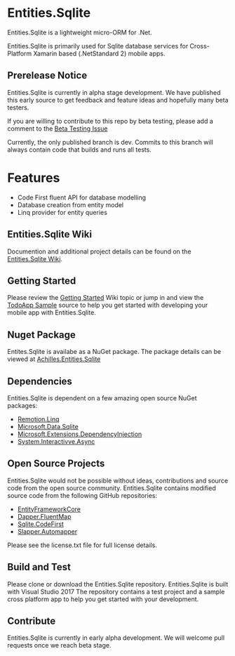 # Entities.Sqlite
Entities.Sqlite is a lightweight micro-ORM for .Net. 

Entities.Sqlite is primarily used for Sqlite database services for Cross-Platform Xamarin based (.NetStandard 2) mobile apps.   

## Prerelease Notice
Entities.Sqlite is currently in alpha stage development. We have published this early source to get feedback and feature ideas and hopefully many beta testers.

If you are willing to contribute to this repo by beta testing, please add a comment to the [Beta Testing Issue](https://github.com/achilles-software/entities.sqlite/issues/4)

Currently, the only published branch is dev. Commits to this branch will always contain code that builds and runs all tests.

# Features
* Code First fluent API for database modelling
* Database creation from entity model
* Linq provider for entity queries

## Entities.Sqlite Wiki
Documention and additional project details can be found on the [Entities.Sqlite Wiki](https://github.com/achilles-software/entities.sqlite/wiki).

## Getting Started
Please review the [Getting Started](https://github.com/achilles-software/entities.sqlite/wiki/getting-started) Wiki topic or jump in and
view the [TodoApp Sample](https://github.com/Achilles-Software/Entities.Sqlite/tree/dev/TodoApp) source to help you get started with developing your mobile app with Entities.Sqlite.

## Nuget Package
Entites.Sqlite is availabe as a NuGet package. The package details can be viewed at [Achilles.Entities.Sqlite](https://www.nuget.org/packages/Achilles.Entities.Sqlite)

## Dependencies
Entities.Sqlite is dependent on a few amazing open source NuGet packages:

* [Remotion.Linq](https://www.nuget.org/packages/Remotion.Linq)
* [Microsoft.Data.Sqlite](https://www.nuget.org/packages/Microsoft.Data.Sqlite)
* [Microsoft.Extensions.DependencyInjection](https://www.nuget.org/packages/Microsoft.Extensions.DependencyInjection)
* [System.Interactivve.Async](https://www.nuget.org/packages/System.Interactive.Async)

## Open Source Projects
Entities.Sqlite would not be possible without ideas, contributions and source code from the open source community. Entities.Sqlite contains modified source code 
from the following GitHub repositories:

* [EntityFrameworkCore](https://github.com/aspnet/EntityFrameworkCore)
* [Dapper.FluentMap](https://github.com/henkmollema/Dapper-FluentMap)
* [Sqlite.CodeFirst](https://github.com/msallin/SQLiteCodeFirst)
* [Slapper.Automapper](https://github.com/SlapperAutoMapper/Slapper.AutoMapper)

Please see the license.txt file for full license details.

## Build and Test
Please clone or download the Entities.Sqlite repository. Entities.Sqlite is built with Visual Studio 2017
The repository contains a test project and a sample cross platform app to help you get started with your development.

## Contribute
Entities.Sqlite is currently in early alpha development. We will welcome pull requests once we reach beta stage. 
